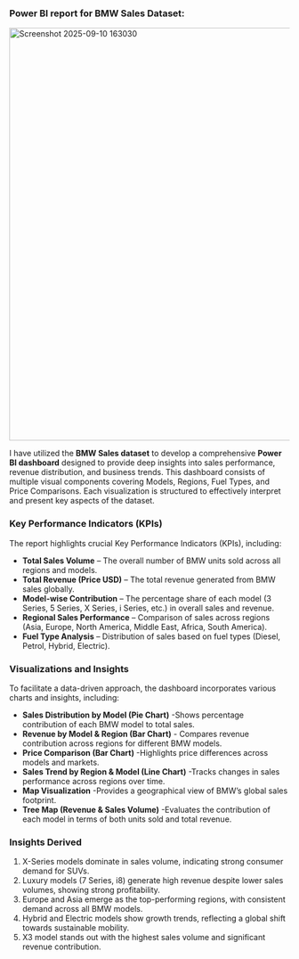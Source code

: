 ### Power BI report for BMW Sales Dataset:
<img width="1332" height="741" alt="Screenshot 2025-09-10 163030" src="https://github.com/user-attachments/assets/a0f14e01-0af9-4019-90f4-f8cca33c7831" />

I have utilized the **BMW Sales dataset** to develop a comprehensive **Power BI dashboard**  designed to provide deep insights into sales performance, revenue distribution, and business trends. This dashboard consists of multiple visual components covering Models, Regions, Fuel Types, and Price Comparisons. Each visualization is structured to effectively interpret and present key aspects of the dataset.

### **Key Performance Indicators (KPIs)**
The report highlights crucial Key Performance Indicators (KPIs), including:
-	**Total Sales Volume** – The overall number of BMW units sold across all regions and models.
-	**Total Revenue (Price USD)** – The total revenue generated from BMW sales globally.
-	**Model-wise Contribution** – The percentage share of each model (3 Series, 5 Series, X Series, i Series, etc.) in overall sales and revenue.
-	**Regional Sales Performance** – Comparison of sales across regions (Asia, Europe, North America, Middle East, Africa, South America).
-	**Fuel Type Analysis** – Distribution of sales based on fuel types (Diesel, Petrol, Hybrid, Electric).
### **Visualizations and Insights**
To facilitate a data-driven approach, the dashboard incorporates various charts and insights, including:
- **Sales Distribution by Model (Pie Chart)** -Shows percentage contribution of each BMW model to total sales.
- **Revenue by Model & Region (Bar Chart)** - Compares revenue contribution across regions for different BMW models.
- **Price Comparison (Bar Chart)** -Highlights price differences across models and markets.
- **Sales Trend by Region & Model (Line Chart)** -Tracks changes in sales performance across regions over time.
- **Map Visualization** -Provides a geographical view of BMW’s global sales footprint.
- **Tree Map (Revenue & Sales Volume)** -Evaluates the contribution of each model in terms of both units sold and total revenue.
### **Insights Derived**
1.	X-Series models dominate in sales volume, indicating strong consumer demand for SUVs.
2.	Luxury models (7 Series, i8) generate high revenue despite lower sales volumes, showing strong profitability.
3.	Europe and Asia emerge as the top-performing regions, with consistent demand across all BMW models.
4.	Hybrid and Electric models show growth trends, reflecting a global shift towards sustainable mobility.
5.	X3 model stands out with the highest sales volume and significant revenue contribution.

